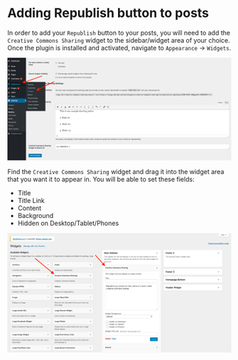 # Adding Republish button to posts

In order to add your `Republish` button to your posts, you will need to add the `Creative Commons Sharing` widget to the sidebar/widget area of your choice. Once the plugin is installed and activated, navigate to `Appearance` -> `Widgets`.

![navigating to widgets](img/widgets.png)

Find the `Creative Commons Sharing` widget and drag it into the widget area that you want it to appear in. You will be able to set these fields:
- Title
- Title Link
- Content
- Background
- Hidden on Desktop/Tablet/Phones

![creative commons sharing widget](img/creative-commons-sharing-widget.png)